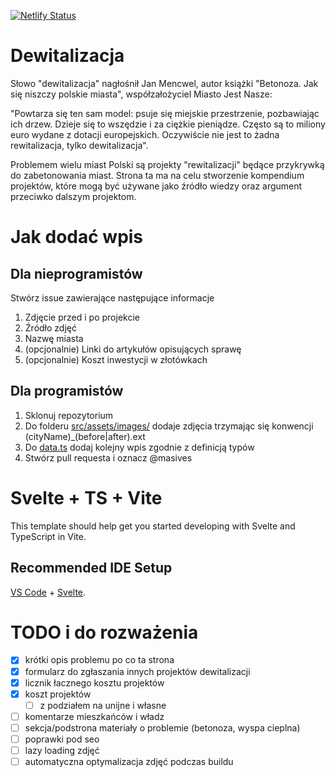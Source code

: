 [![Netlify Status](https://api.netlify.com/api/v1/badges/e8e1d204-f29e-4a94-9b53-b0ff90ffc630/deploy-status)](https://app.netlify.com/sites/dewitalizacja/deploys)

# Dewitalizacja

Słowo "dewitalizacja" nagłośnił Jan Mencwel, autor książki "Betonoza. Jak się niszczy polskie miasta", współzałożyciel Miasto Jest Nasze:

"Powtarza się ten sam model: psuje się miejskie przestrzenie, pozbawiając ich drzew. Dzieje się to wszędzie i za ciężkie pieniądze. Często są to miliony euro wydane z dotacji europejskich. Oczywiście nie jest to żadna rewitalizacja, tylko dewitalizacja".

Problemem wielu miast Polski są projekty "rewitalizacji" będące przykrywką do zabetonowania miast. Strona ta ma na celu stworzenie kompendium projektów, które mogą być używane jako źródło wiedzy oraz argument przeciwko dalszym projektom.

# Jak dodać wpis

## Dla nieprogramistów

Stwórz issue zawierające następujące informacje

1. Zdjęcie przed i po projekcie
2. Źródło zdjęć
3. Nazwę miasta
4. (opcjonalnie) Linki do artykułów opisujących sprawę
5. (opcjonalnie) Koszt inwestycji w złotówkach

## Dla programistów

1.  Sklonuj repozytorium
2.  Do folderu [src/assets/images/](src/assets/images/) dodaje zdjęcia trzymając się konwencji (cityName)\_(before|after).ext
3.  Do [data.ts](src/data.ts) dodaj kolejny wpis zgodnie z definicją typów
4.  Stwórz pull requesta i oznacz @masives

# Svelte + TS + Vite

This template should help get you started developing with Svelte and TypeScript in Vite.

## Recommended IDE Setup

[VS Code](https://code.visualstudio.com/) + [Svelte](https://marketplace.visualstudio.com/items?itemName=svelte.svelte-vscode).

# TODO i do rozważenia

- [x] krótki opis problemu po co ta strona
- [x] formularz do zgłaszania innych projektów dewitalizacji
- [x] licznik łacznego kosztu projektów
- [x] koszt projektów
  - [ ] z podziałem na unijne i własne
- [ ] komentarze mieszkańców i władz
- [ ] sekcja/podstrona materiały o problemie (betonoza, wyspa cieplna)
- [ ] poprawki pod seo
- [ ] lazy loading zdjęć
- [ ] automatyczna optymalizacja zdjęć podczas buildu
